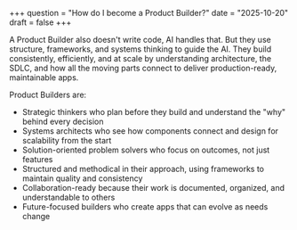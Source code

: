 +++
question = "How do I become a Product Builder?"
date = "2025-10-20"
draft = false
+++

A Product Builder also doesn't write code, AI handles that. But they use structure, frameworks, and systems thinking to guide the AI. They build consistently, efficiently, and at scale by understanding architecture, the SDLC, and how all the moving parts connect to deliver production-ready, maintainable apps.

Product Builders are:

- Strategic thinkers who plan before they build and understand the "why" behind every decision
- Systems architects who see how components connect and design for scalability from the start
- Solution-oriented problem solvers who focus on outcomes, not just features
- Structured and methodical in their approach, using frameworks to maintain quality and consistency
- Collaboration-ready because their work is documented, organized, and understandable to others
- Future-focused builders who create apps that can evolve as needs change